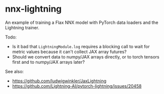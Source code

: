 # nnx-lightning

An example of training a Flax NNX model with PyTorch data loaders and the Lightning trainer.

Todo:

- Is it bad that `LightningModule.log` requires a blocking call to wait for metric values because it can't collect JAX array futures?
- Should we convert data to numpy/JAX arrays directly, or to torch tensors first and to numpy/JAX arrays later?

See also:

- https://github.com/ludwigwinkler/JaxLightning
- https://github.com/Lightning-AI/pytorch-lightning/issues/20458
